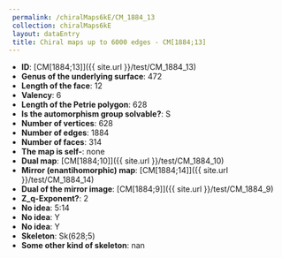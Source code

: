 ```yaml
--- 
 permalink: /chiralMaps6kE/CM_1884_13 
 collection: chiralMaps6kE
 layout: dataEntry
 title: Chiral maps up to 6000 edges - CM[1884;13]
---
```


- **ID**: [CM[1884;13]]({{ site.url }}/test/CM_1884_13)
- **Genus of the underlying surface**: 472
- **Length of the face**: 12
- **Valency**: 6
- **Length of the Petrie polygon**: 628
- **Is the automorphism group solvable?**: S
- **Number of vertices**: 628
- **Number of edges**: 1884
- **Number of faces**: 314
- **The map is self-**: none
- **Dual map**: [CM[1884;10]]({{ site.url }}/test/CM_1884_10)
- **Mirror (enantihomorphic) map**: [CM[1884;14]]({{ site.url }}/test/CM_1884_14)
- **Dual of the mirror image**: [CM[1884;9]]({{ site.url }}/test/CM_1884_9)
- **Z_q-Exponent?**: 2
- **No idea**:  5:14
- **No idea**: Y
- **No idea**: Y
- **Skeleton**: Sk(628;5)
- **Some other kind of skeleton**: nan

